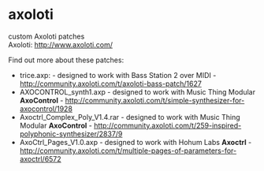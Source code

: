 # axoloti
custom Axoloti patches  
Axoloti: http://www.axoloti.com/  

Find out more about these patches:
* trice.axp: - designed to work with Bass Station 2 over MIDI - http://community.axoloti.com/t/axoloti-bass-patch/1627
* AXOCONTROL_synth1.axp - designed to work with Music Thing Modular __AxoControl__ - http://community.axoloti.com/t/simple-synthesizer-for-axocontrol/1928
* Axoctrl_Complex_Poly_V1.4.rar - designed to work with Music Thing Modular __AxoControl__ - http://community.axoloti.com/t/259-inspired-polyphonic-synthesizer/2837/9
* AxoCtrl_Pages_V1.0.axp - designed to work with Hohum Labs __Axoctrl__ - http://community.axoloti.com/t/multiple-pages-of-parameters-for-axoctrl/6572
